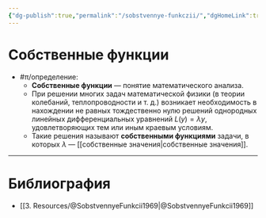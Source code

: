 ```yaml
---
{"dg-publish":true,"permalink":"/sobstvennye-funkczii/","dgHomeLink":true,"dgPassFrontmatter":false}
---
```



# Собственные функции

- #π/определение:
	- **Собственные функции** — понятие математического анализа.
	- При решении многих задач математической физики (в теории колебаний, теплопроводности и т. д.) возникает необходимость в нахождении не равных тождественно нулю решений однородных линейных дифференциальных уравнений $L(y)=\lambda y$, удовлетворяющих тем или иным краевым условиям. 
	- Такие решения называют **собственными функциями** задачи, в которых $\lambda$ — [[собственные значения|собственные значения]].

---

# Библиография

- [[3. Resources/@SobstvennyeFunkcii1969|@SobstvennyeFunkcii1969]]